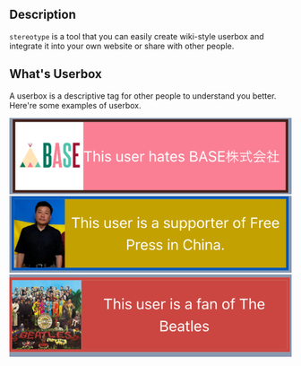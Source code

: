 ## Description

`stereotype` is a tool that you can easily create wiki-style userbox and integrate it into your own website or share with other people.

## What's Userbox

A userbox is a descriptive tag for other people to understand you better. Here're some examples of userbox.



![example1](./images/example1.png)
![example2](./images/example2.png)
![example3](./images/example3.png)
